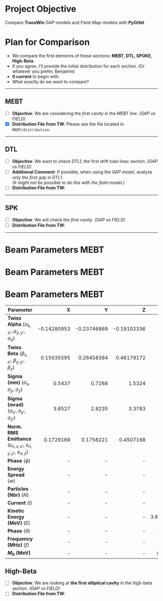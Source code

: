 # Project Objective
Compare **TraceWin** GAP-models and Field-Map-models with **PyOrbit**.

# Plan for Comparison
- We compare the first elements of these sections: **MEBT, DTL, SPOKE, High-Beta**.
- If you agree, I'll provide the initial distribution for each section. (Or whatever you prefer, Benjamin)
- **0 current** to begin with.
- What exactly do we want to compare?
---

## MEBT

- [ ] **Objective**: We are considering the *first cavity* in the MEBT line. *(GAP vs FIELD)*
- [x] **Distribution File from TW**: Please see the file located in `MEBT/distribution`.

---

## DTL

- [ ] **Objective**: We want to check *DTL1*, the first drift tube linac section. *(GAP vs FIELD)*
- [ ] **Additional Comment**: If possible, when using the *GAP model*, analyze only *the first gap* in DTL1.  
      *(It might not be possible to do this with the field-model.)*
- [ ] **Distribution File from TW**: 

---

## SPK

- [ ] **Objective**: We will check the *first cavity*. *(GAP vs FIELD)*
- [ ] **Distribution File from TW**: 

---


# Beam Parameters MEBT

# Beam Parameters MEBT

# Beam Parameters MEBT

| **Parameter**                           | **X**        | **Y**        | **Z**        | **Global**     |
|-----------------------------------------|------------:|------------:|------------:|---------------:|
| **Twiss Alpha** \($\alpha_{x,x'}$, $\alpha_{y,y'}$, $\alpha_z$\) | -0.14280953 | -0.23746869 | -0.19102336 |      -         |
| **Twiss Beta** \($\beta_{x,x'}$, $\beta_{y,y'}$, $\beta_z$\)     |  0.15035595 |  0.26458384 |  0.46179172 |      -         |
| **Sigma (mm)** \($\sigma_x$, $\sigma_y$, $\sigma_z$\)            |  0.5437     |  0.7268     |  1.5324     |      -         |
| **Sigma (mrad)** \($\sigma_{x'}$, $\sigma_{y'}$, $\sigma_{z'}$\) |  3.6527     |  2.8235     |  3.3783     |      -         |
| **Norm. RMS Emittance** \($\varepsilon_{n,x,x'}$, $\varepsilon_{n,y,y'}$, $\varepsilon_{n,z}$\) |  0.1729169   |  0.1756221   |  0.4507168   |  -             |
| **Phase** \($\phi$\)                                              |     -       |     -       |     -       |  (value)       |
| **Energy Spread** \($w$\)                                         |     -       |     -       |     -       |  (value)       |
| **Particles (Nbr)** \($N$\)                                       |     -       |     -       |     -       |  8660          |
| **Current** \($I$\)                                               |     -       |     -       |     -       |  0             |
| **Kinetic Energy (MeV)** \($E$\)                                  |     -       |     -       |     -       |  3.6224112     |
| **Phase** \($\theta$\)                                            |     -       |     -       |     -       | -63.314        |
| **Frequency (MHz)** \($f$\)                                       |     -       |     -       |     -       |  352.21        |
| **$M_0$ (MeV)**                                                   |     -       |     -       |     -       |  938.276       |




## High-Beta

- [ ] **Objective**: We are looking at **the first elliptical cavity** in the high-beta section. *(GAP vs FIELD)*
- [ ] **Distribution File from TW**: 
